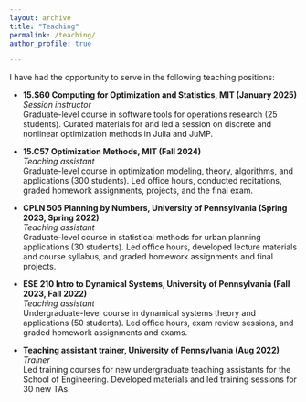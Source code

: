 ```yaml
---
layout: archive
title: "Teaching"
permalink: /teaching/
author_profile: true

---
```


I have had the opportunity to serve in the following teaching positions:

- **15.S60 Computing for Optimization and Statistics, MIT (January 2025)** \
_Session instructor_  \
Graduate-level course in software tools for operations research (25 students). Curated materials for and led a session on discrete and nonlinear optimization methods in Julia and JuMP.

- **15.C57 Optimization Methods, MIT (Fall 2024)** \
_Teaching assistant_  \
Graduate-level course in optimization modeling, theory, algorithms, and applications (300 students). Led office hours, conducted recitations, graded homework assignments, projects, and the final exam.

- **CPLN 505 Planning by Numbers, University of Pennsylvania (Spring 2023, Spring 2022)** \
_Teaching assistant_  \
Graduate-level course in statistical methods for urban planning applications (30 students). Led office hours, developed lecture materials and course syllabus, and graded homework assignments and final projects.

- **ESE 210 Intro to Dynamical Systems, University of Pennsylvania (Fall 2023, Fall 2022)** \
_Teaching assistant_  \
Undergraduate-level course in dynamical systems theory and applications (50 students). Led office hours, exam review sessions, and graded homework assignments and exams.

- **Teaching assistant trainer, University of Pennsylvania (Aug 2022)** \
_Trainer_ \
Led training courses for new undergraduate teaching assistants for the School of Engineering. Developed materials and led training sessions for 30 new TAs. 
